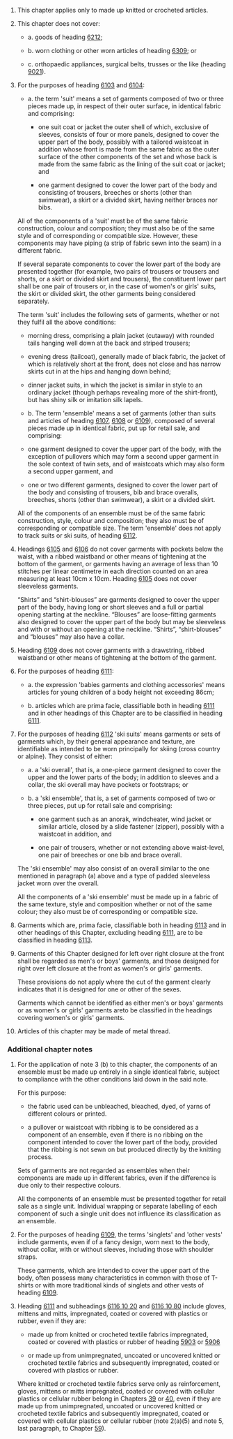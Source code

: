 1. This chapter applies only to made up knitted or crocheted articles.

2. This chapter does not cover:

   - a. goods of heading [6212](/headings/6212);

   - b. worn clothing or other worn articles of heading [6309](/headings/6309); or

   - c. orthopaedic appliances, surgical belts, trusses or the like (heading [9021](/headings/9021)).

3. For the purposes of heading [6103](/headings/6103) and [6104](/headings/6104):

   - a. the term 'suit' means a set of garments composed of two or three pieces made up, in respect of their outer surface, in identical fabric and comprising:

     - one suit coat or jacket the outer shell of which, exclusive of sleeves, consists of four or more panels, designed to cover the upper part of the body, possibly with a tailored waistcoat in addition whose front is made from the same fabric as the outer surface of the other components of the set and whose back is made from the same fabric as the lining of the suit coat or jacket; and

     - one garment designed to cover the lower part of the body and consisting of trousers, breeches or shorts (other than swimwear), a skirt or a divided skirt, having neither braces nor bibs.

    All of the components of a 'suit' must be of the same fabric construction, colour and composition; they must also be of the same style and of corresponding or compatible size. However, these components may have piping (a strip of fabric sewn into the seam) in a different fabric.

    If several separate components to cover the lower part of the body are presented together (for example, two pairs of trousers or trousers and shorts, or a skirt or divided skirt and trousers), the constituent lower part shall be one pair of trousers or, in the case of women's or girls' suits, the skirt or divided skirt, the other garments being considered separately.

    The term 'suit' includes the following sets of garments, whether or not they fulfil all the above conditions:

      - morning dress, comprising a plain jacket (cutaway) with rounded tails hanging well down at the back and striped trousers;

      - evening dress (tailcoat), generally made of black fabric, the jacket of which is relatively short at the front, does not close and has narrow skirts cut in at the hips and hanging down behind;

      - dinner jacket suits, in which the jacket is similar in style to an ordinary jacket (though perhaps revealing more of the shirt-front), but has shiny silk or imitation silk lapels.

    - b. The term 'ensemble' means a set of garments (other than suits and articles of heading [6107](/headings/6107), [6108](/headings/6108) or [6109](/headings/6109)), composed of several pieces made up in identical fabric, put up for retail sale, and comprising:

     - one garment designed to cover the upper part of the body, with the exception of pullovers which may form a second upper garment in the sole context of twin sets, and of waistcoats which may also form a second upper garment, and

     - one or two different garments, designed to cover the lower part of the body and consisting of trousers, bib and brace overalls, breeches, shorts (other than swimwear), a skirt or a divided skirt.

     All of the components of an ensemble must be of the same fabric construction, style, colour and composition; they also must be of corresponding or compatible size. The term 'ensemble' does not apply to track suits or ski suits, of heading [6112](/headings/6112).

4. Headings [6105](/headings/6105) and [6106](/headings/6106) do not cover garments with pockets below the waist, with a ribbed waistband or other means of tightening at the bottom of the garment, or garments having an average of less than 10 stitches per linear centimetre in each direction counted on an area measuring at least 10cm x 10cm. Heading [6105](/headings/6105) does not cover sleeveless garments.

    “Shirts” and “shirt-blouses” are garments designed to cover the upper part of the body, having long or short sleeves and a full or partial opening starting at the neckline. “Blouses” are loose-fitting garments also designed to cover the upper part of the body but may be sleeveless and with or without an opening at the neckline. “Shirts”, “shirt-blouses” and “blouses” may also have a collar. 

5. Heading [6109](/headings/6109) does not cover garments with a drawstring, ribbed waistband or other means of tightening at the bottom of the garment.

6. For the purposes of heading [6111](/headings/6111):

   - a. the expression 'babies garments and clothing accessories' means articles for young children of a body height not exceeding 86cm;

   - b. articles which are prima facie, classifiable both in heading [6111](/headings/6111) and in other headings of this Chapter are to be classified in heading [6111](/headings/6111).

7. For the purposes of heading [6112](/headings/6112) 'ski suits' means garments or sets of garments which, by their general appearance and texture, are identifiable as intended to be worn principally for skiing (cross country or alpine). They consist of either:

   - a. a 'ski overall', that is, a one-piece garment designed to cover the upper and the lower parts of the body; in addition to sleeves and a collar, the ski overall may have pockets or footstraps; or

   - b. a 'ski ensemble', that is, a set of garments composed of two or three pieces, put up for retail sale and comprising:

     - one garment such as an anorak, windcheater, wind jacket or similar article, closed by a slide fastener (zipper), possibly with a waistcoat in addition, and

     - one pair of trousers, whether or not extending above waist-level, one pair of breeches or one bib and brace overall.

   The 'ski ensemble' may also consist of an overall similar to the one mentioned in paragraph (a) above and a type of padded sleeveless jacket worn over the overall.

   All the components of a 'ski ensemble' must be made up in a fabric of the same texture, style and composition whether or not of the same colour; they also must be of corresponding or compatible size.

8. Garments which are, prima facie, classifiable both in heading [6113](/headings/6113) and in other headings of this Chapter, excluding heading [6111](/headings/6111), are to be classified in heading [6113](/headings/6113).

9. Garments of this Chapter designed for left over right closure at the front shall be regarded as men's or boys' garments, and those designed for right over left closure at the front as women's or girls' garments.

    These provisions do not apply where the cut of the garment clearly indicates that it is designed for one or other of the sexes.

    Garments which cannot be identified as either men's or boys' garments or as women's or girls' garments areto be classified in the headings covering women's or girls' garments.

10. Articles of this chapter may be made of metal thread.

### Additional chapter notes

1. For the application of note 3 (b) to this chapter, the components of an ensemble must be made up entirely in a single identical fabric, subject to compliance with the other conditions laid down in the said note.

    For this purpose:

      - the fabric used can be unbleached, bleached, dyed, of yarns of different colours or printed.

      - a pullover or waistcoat with ribbing is to be considered as a component of an ensemble, even if there is no ribbing on the component intended to cover the lower part of the body, provided that the ribbing is not sewn on but produced directly by the knitting process.

    Sets of garments are not regarded as ensembles when their components are made up in different fabrics, even if the difference is due only to their respective colours.

    All the components of an ensemble must be presented together for retail sale as a single unit. Individual wrapping or separate labelling of each component of such a single unit does not influence its classification as an ensemble.

2. For the purposes of heading [6109](/headings/6109), the terms 'singlets' and 'other vests' include garments, even if of a fancy design, worn next to the body, without collar, with or without sleeves, including those with shoulder straps.

    These garments, which are intended to cover the upper part of the body, often possess many characteristics in common with those of T-shirts or with more traditional kinds of singlets and other vests of heading [6109](/headings/6109).

3. Heading [6111](/headings/6111) and subheadings [6116 10 20](/subheadings/6116102000-80) and [6116 10 80](/subheadings/6116108000-80) include gloves, mittens and mitts, impregnated, coated or covered with plastics or rubber, even if they are:

   - made up from knitted or crocheted textile fabrics impregnated, coated or covered with plastics or rubber of heading [5903](/headings/5903) or [5906](/headings/5906)

   - or made up from unimpregnated, uncoated or uncovered knitted or crocheted textile fabrics and subsequently impregnated, coated or covered with plastics or rubber.

    Where knitted or crocheted textile fabrics serve only as reinforcement, gloves, mittens or mitts impregnated, coated or covered with cellular plastics or cellular rubber belong in Chapters [39](/chapters/39) or [40](/chapters/40), even if they are made up from unimpregnated, uncoated or uncovered knitted or crocheted textile fabrics and subsequently impregnated, coated or covered with cellular plastics or cellular rubber (note 2(a)(5) and note 5, last paragraph, to Chapter [59](/chapters/59)).
